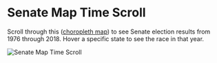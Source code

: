 # Senate Map Time Scroll

Scroll through this (<a href="senate_map.htm" download>choropleth map</a>) to see Senate election results from 1976 through 2018. Hover a specific state to see the race in that year.

![Senate Map Time Scroll](senate_map_time_scroll.gif)